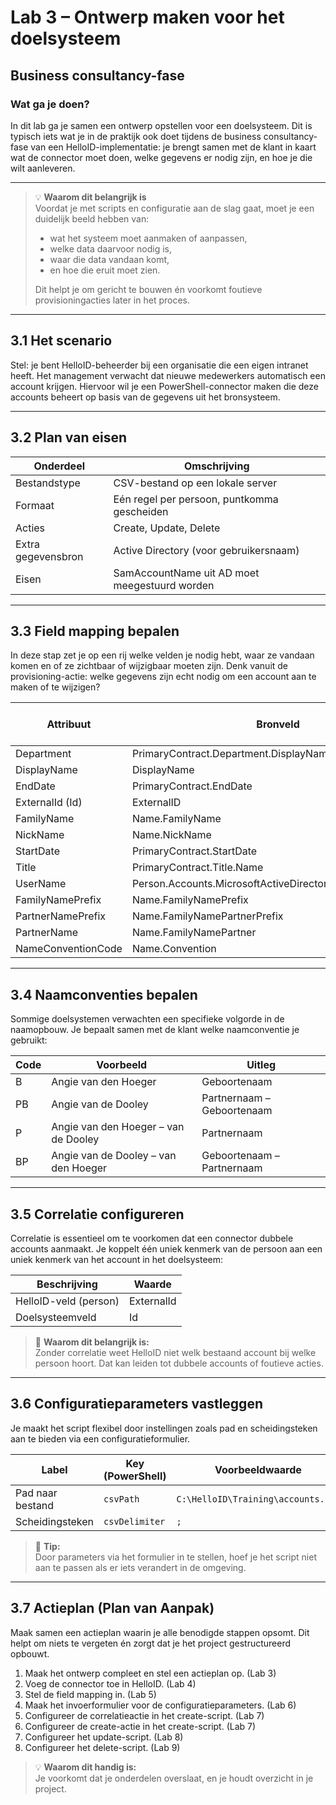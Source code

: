 # Lab 3 – Ontwerp maken voor het doelsysteem

## Business consultancy-fase

### Wat ga je doen?
In dit lab ga je samen een ontwerp opstellen voor een doelsysteem. Dit is typisch iets wat je in de praktijk ook doet tijdens de business consultancy-fase van een HelloID-implementatie: je brengt samen met de klant in kaart wat de connector moet doen, welke gegevens er nodig zijn, en hoe je die wilt aanleveren.

---

> 💡 **Waarom dit belangrijk is**  
> Voordat je met scripts en configuratie aan de slag gaat, moet je een duidelijk beeld hebben van:
>
> - wat het systeem moet aanmaken of aanpassen,  
> - welke data daarvoor nodig is,  
> - waar die data vandaan komt,  
> - en hoe die eruit moet zien.  
>
> Dit helpt je om gericht te bouwen én voorkomt foutieve provisioningacties later in het proces.

---

## 3.1 Het scenario

Stel: je bent HelloID-beheerder bij een organisatie die een eigen intranet heeft. Het management verwacht dat nieuwe medewerkers automatisch een account krijgen. Hiervoor wil je een PowerShell-connector maken die deze accounts beheert op basis van de gegevens uit het bronsysteem.

---

## 3.2 Plan van eisen

| Onderdeel             | Omschrijving                                               |
|-----------------------|------------------------------------------------------------|
| Bestandstype          | CSV-bestand op een lokale server                           |
| Formaat               | Eén regel per persoon, puntkomma gescheiden                |
| Acties                | Create, Update, Delete                                     |
| Extra gegevensbron    | Active Directory (voor gebruikersnaam)                     |
| Eisen                 | SamAccountName uit AD moet meegestuurd worden             |

---

## 3.3 Field mapping bepalen

In deze stap zet je op een rij welke velden je nodig hebt, waar ze vandaan komen en of ze zichtbaar of wijzigbaar moeten zijn. Denk vanuit de provisioning-actie: welke gegevens zijn echt nodig om een account aan te maken of te wijzigen?

| Attribuut            | Bronveld                                                 | Update? | Zichtbaar bij persoon | Notificatie? |
|----------------------|-----------------------------------------------------------|---------|------------------------|--------------|
| Department           | PrimaryContract.Department.DisplayName                    | ✅      | ❌                     | ❌           |
| DisplayName          | DisplayName                                               | ✅      | ✅                     | ✅           |
| EndDate              | PrimaryContract.EndDate                                   | ✅      | ❌                     | ❌           |
| ExternalId (Id)      | ExternalID                                                | ❌      | ❌                     | ❌           |
| FamilyName           | Name.FamilyName                                           | ✅      | ❌                     | ❌           |
| NickName             | Name.NickName                                             | ✅      | ❌                     | ❌           |
| StartDate            | PrimaryContract.StartDate                                 | ✅      | ❌                     | ❌           |
| Title                | PrimaryContract.Title.Name                                | ✅      | ❌                     | ✅           |
| UserName             | Person.Accounts.MicrosoftActiveDirectory.SamAccountName   | ❌      | ✅                     | ✅           |
| FamilyNamePrefix     | Name.FamilyNamePrefix                                     | ✅      | ❌                     | ❌           |
| PartnerNamePrefix    | Name.FamilyNamePartnerPrefix                              | ✅      | ❌                     | ❌           |
| PartnerName          | Name.FamilyNamePartner                                    | ✅      | ❌                     | ❌           |
| NameConventionCode   | Name.Convention                                           | ✅      | ❌                     | ❌           |

---

## 3.4 Naamconventies bepalen

Sommige doelsystemen verwachten een specifieke volgorde in de naamopbouw. Je bepaalt samen met de klant welke naamconventie je gebruikt:

| Code | Voorbeeld                                 | Uitleg                             |
|------|--------------------------------------------|------------------------------------|
| B    | Angie van den Hoeger                      | Geboortenaam                       |
| PB   | Angie van de Dooley                       | Partnernaam – Geboortenaam        |
| P    | Angie van den Hoeger – van de Dooley      | Partnernaam                        |
| BP   | Angie van de Dooley – van den Hoeger      | Geboortenaam – Partnernaam        |

---

## 3.5 Correlatie configureren

Correlatie is essentieel om te voorkomen dat een connector dubbele accounts aanmaakt. Je koppelt één uniek kenmerk van de persoon aan een uniek kenmerk van het account in het doelsysteem:

| Beschrijving            | Waarde       |
|-------------------------|--------------|
| HelloID-veld (person)   | ExternalId   |
| Doelsysteemveld         | Id           |

> 📌 **Waarom dit belangrijk is:**  
> Zonder correlatie weet HelloID niet welk bestaand account bij welke persoon hoort. Dat kan leiden tot dubbele accounts of foutieve acties.

---

## 3.6 Configuratieparameters vastleggen

Je maakt het script flexibel door instellingen zoals pad en scheidingsteken aan te bieden via een configuratieformulier.

| Label              | Key (PowerShell) | Voorbeeldwaarde                        |
|--------------------|------------------|----------------------------------------|
| Pad naar bestand   | `csvPath`        | `C:\HelloID\Training\accounts.csv`     |
| Scheidingsteken    | `csvDelimiter`   | `;`                                    |

> 🧠 **Tip:**  
> Door parameters via het formulier in te stellen, hoef je het script niet aan te passen als er iets verandert in de omgeving.

---

## 3.7 Actieplan (Plan van Aanpak)

Maak samen een actieplan waarin je alle benodigde stappen opsomt. Dit helpt om niets te vergeten én zorgt dat je het project gestructureerd opbouwt.

1. Maak het ontwerp compleet en stel een actieplan op. (Lab 3)  
2. Voeg de connector toe in HelloID. (Lab 4)  
3. Stel de field mapping in. (Lab 5)  
4. Maak het invoerformulier voor de configuratieparameters. (Lab 6)  
5. Configureer de correlatieactie in het create-script. (Lab 7)  
6. Configureer de create-actie in het create-script. (Lab 7)  
7. Configureer het update-script. (Lab 8)  
8. Configureer het delete-script. (Lab 9)

> 💡 **Waarom dit handig is:**  
> Je voorkomt dat je onderdelen overslaat, en je houdt overzicht in je project.
